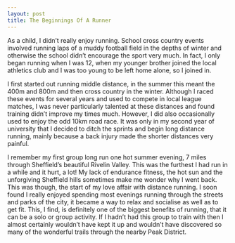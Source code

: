 ```yaml
---
layout: post
title: The Beginnings Of A Runner
---
```

As a child, I didn’t really enjoy running. School cross country events involved running laps of a muddy football field in the depths of winter and otherwise the school didn’t encourage the sport very much. In fact, I only began running when I was 12, when my younger brother joined the local athletics club and I was too young to be left home alone, so I joined in.

I first started out running middle distance, in the summer this meant the 400m and 800m and then cross country in the winter. Although I raced these events for several years and used to compete in local league matches, I was never particularly talented at these distances and found training didn’t improve my times much. However, I did also occasionally used to enjoy the odd 10km road race. It was only in my second year of university that I decided to ditch the sprints and begin long distance running, mainly because a back injury made the shorter distances very painful.

I remember my first group long run one hot summer evening, 7 miles through Sheffield’s beautiful Rivelin Valley. This was the furthest I had run in a while and it hurt, a lot! My lack of endurance fitness, the hot sun and the unforgiving Sheffield hills sometimes make me wonder why I went back. This was though, the start of my love affair with distance running. I soon found I really enjoyed spending most evenings running through the streets and parks of the city, it became a way to relax and socialise as well as to get fit. This, I find, is definitely one of the biggest benefits of running, that it can be a solo or group activity. If I hadn’t had this group to train with then I almost certainly wouldn’t have kept it up and wouldn’t have discovered so many of the wonderful trails through the nearby Peak District.

